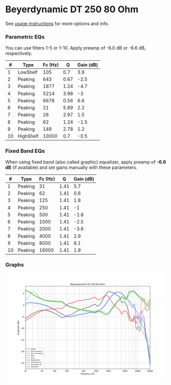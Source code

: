 # Beyerdynamic DT 250 80 Ohm
See [usage instructions](https://github.com/jaakkopasanen/AutoEq#usage) for more options and info.

### Parametric EQs
You can use filters 1-5 or 1-10. Apply preamp of -6.0 dB or -6.6 dB, respectively.

|   # | Type      |   Fc (Hz) |    Q |   Gain (dB) |
|-----|-----------|-----------|------|-------------|
|   1 | LowShelf  |       105 | 0.7  |         3.9 |
|   2 | Peaking   |       643 | 0.67 |        -2.5 |
|   3 | Peaking   |      1877 | 1.24 |        -4.7 |
|   4 | Peaking   |      5214 | 3.98 |        -3   |
|   5 | Peaking   |      6678 | 0.56 |         6.6 |
|   6 | Peaking   |        21 | 5.89 |         2.2 |
|   7 | Peaking   |        26 | 2.97 |         1.5 |
|   8 | Peaking   |        62 | 1.24 |        -1.5 |
|   9 | Peaking   |       149 | 2.78 |         1.2 |
|  10 | HighShelf |     10000 | 0.7  |        -0.5 |

### Fixed Band EQs
When using fixed band (also called graphic) equalizer, apply preamp of **-6.6 dB** (if available) and set gains manually with these parameters.

|   # | Type    |   Fc (Hz) |    Q |   Gain (dB) |
|-----|---------|-----------|------|-------------|
|   1 | Peaking |        31 | 1.41 |         5.7 |
|   2 | Peaking |        62 | 1.41 |         0.6 |
|   3 | Peaking |       125 | 1.41 |         1.8 |
|   4 | Peaking |       250 | 1.41 |        -1   |
|   5 | Peaking |       500 | 1.41 |        -1.8 |
|   6 | Peaking |      1000 | 1.41 |        -2.5 |
|   7 | Peaking |      2000 | 1.41 |        -3.6 |
|   8 | Peaking |      4000 | 1.41 |         2.9 |
|   9 | Peaking |      8000 | 1.41 |         6.1 |
|  10 | Peaking |     16000 | 1.41 |         1.9 |

### Graphs
![](./Beyerdynamic%20DT%20250%2080%20Ohm.png)
